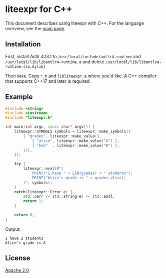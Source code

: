 # liteexpr for C++

This document describes using liteexpr with C++.
For the language overview, see the [main page](https://github.com/markuskimius/liteexpr).


## Installation

First, install Antlr 4.13.1 to `/usr/local/include/antlr4-runtime` and
`/usr/local/lib/libantlr4-runtime.a` and delete
`/usr/local/lib/libantlr4-runtime.{so,dylib}`

Then `make`.  Copy `*.h` and `libliteexpr.a` where you'd like.
A C++ compiler that supports C++17 and later is required.


## Example

```cpp
#include <string>
#include <iostream>
#include "liteexpr.h"

int main(int argc, const char* argv[]) {
    liteexpr::SYMBOLS symbols = liteexpr::make_symbols({
        { "grades", liteexpr::make_value({
            { "alice", liteexpr::make_value("A") },
            { "bob"  , liteexpr::make_value("B") },
        })},
    });

    try {
        liteexpr::eval(R"(
            PRINT("I have " + LEN(grades) + " students");
            PRINT("Alice's grade is " + grades.alice);
        )", symbols);
    }
    catch(liteexpr::Error e) {
        std::cerr << std::string(e) << std::endl;
        return 1;
    }

    return 0;
}
```

Output:

```
I have 2 students
Alice's grade is A
```


## License

[Apache 2.0](https://github.com/markuskimius/liteexpr/blob/main/LICENSE)

